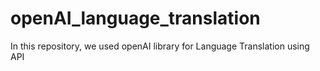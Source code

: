 # openAI_language_translation
In this repository, we used openAI library for Language Translation using API
